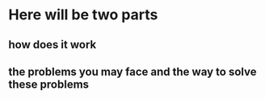 Here will be two parts
=========================

## how does it work
## the problems you may face and the way to solve these problems
